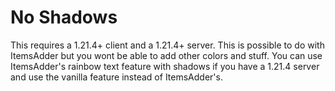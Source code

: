 # No Shadows

This requires a 1.21.4+ client and a 1.21.4+ server. This is possible to do with ItemsAdder but you wont be able to add other colors and stuff. You can use ItemsAdder's rainbow text feature with shadows if you have a 1.21.4 server and use the vanilla feature instead of ItemsAdder's.